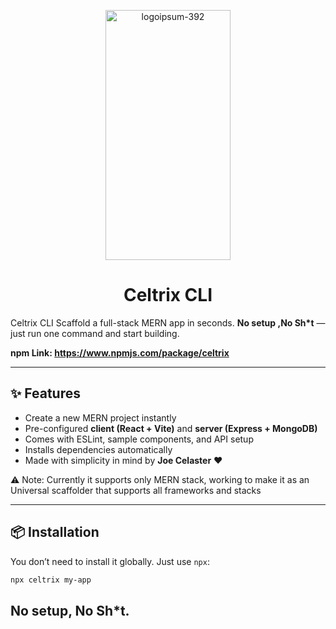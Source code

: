 <p align="center">
  
<img width="200" height="400" alt="logoipsum-392" src="https://github.com/user-attachments/assets/4eeccf63-ff8f-4849-a579-e2f912204a78" />
</p>
<h1 align="center">
Celtrix CLI
</h1>

Celtrix CLI Scaffold a full-stack MERN app in seconds.
**No setup ,No Sh*t** — just run one command and start building.

**npm Link: https://www.npmjs.com/package/celtrix**

---

## ✨ Features
- Create a new MERN project instantly
- Pre-configured **client (React + Vite)** and **server (Express + MongoDB)**
- Comes with ESLint, sample components, and API setup
- Installs dependencies automatically
- Made with simplicity in mind by **Joe Celaster** ❤️ 

⚠️ Note: Currently it supports only MERN stack, working to make it as an Universal scaffolder that supports all frameworks and stacks

---

## 📦 Installation

You don’t need to install it globally. Just use `npx`:

```bash
npx celtrix my-app
```

## No setup, No Sh*t.
